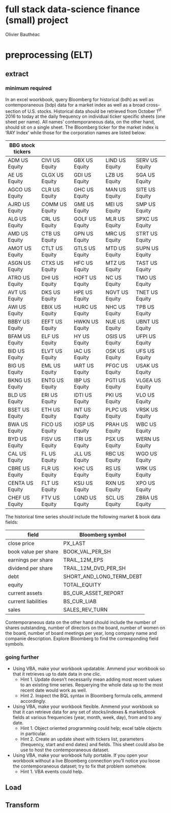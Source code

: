 full stack data-science finance (small) project
================
Olivier Bauthéac

# preprocessing (ELT)

## extract

### minimum required

In an excel woorkbook, query Bloomberg for historical (bdh) as well as
contemporaneous (bdp) data for a market index as well as a broad
cross-section of U.S. stocks. Historical data should be retrieved from
October 1<sup>st</sup> 2016 to today at the daily frequency on
individual ticker specific sheets (one sheet per name). All names’
contemporaneous data, on the other hand, should sit on a single sheet.
The Bloomberg ticker for the market index is ‘RAY Index’ while those for
the corporation names are listed
below:

| BBG stock tickers |                |                |                |                 |
| ----------------- | -------------- | -------------- | -------------- | --------------- |
| ADM US Equity     | CIVI US Equity | GBX US Equity  | LIND US Equity | SERV US Equity  |
| AE US Equity      | CLGX US Equity | GDI US Equity  | LZB US Equity  | SGA US Equity   |
| AGCO US Equity    | CLR US Equity  | GHC US Equity  | MAN US Equity  | SITE US Equity  |
| AJRD US Equity    | COMM US Equity | GME US Equity  | MEI US Equity  | SMP US Equity   |
| ALG US Equity     | CRL US Equity  | GOLF US Equity | MLR US Equity  | SPXC US Equity  |
| AMD US Equity     | CTB US Equity  | GPN US Equity  | MRC US Equity  | STRT US Equity  |
| AMOT US Equity    | CTLT US Equity | GTLS US Equity | MTD US Equity  | SUPN US Equity  |
| ASGN US Equity    | CTXS US Equity | HFC US Equity  | MTZ US Equity  | TAST US Equity  |
| ATRO US Equity    | DHI US Equity  | HOFT US Equity | NC US Equity   | TMO US Equity   |
| AVT US Equity     | DKS US Equity  | HPE US Equity  | NGVT US Equity | TNET US Equity  |
| AWI US Equity     | EBIX US Equity | HURC US Equity | NHC US Equity  | TPB US Equity   |
| BBBY US Equity    | EEFT US Equity | HWKN US Equity | NUE US Equity  | UBNT US Equity  |
| BFAM US Equity    | ELF US Equity  | HY US Equity   | OSIS US Equity | UFPI US Equity  |
| BID US Equity     | ELVT US Equity | IAC US Equity  | OSK US Equity  | UFS US Equity   |
| BIG US Equity     | EML US Equity  | IART US Equity | PFGC US Equity | USAK US Equity  |
| BKNG US Equity    | ENTG US Equity | IBP US Equity  | PGTI US Equity | VLGEA US Equity |
| BLD US Equity     | ERI US Equity  | IDTI US Equity | PKI US Equity  | VLO US Equity   |
| BSET US Equity    | ETH US Equity  | INT US Equity  | PLPC US Equity | VRSK US Equity  |
| BWA US Equity     | FICO US Equity | IOSP US Equity | PRAH US Equity | WBC US Equity   |
| BYD US Equity     | FISV US Equity | ITRI US Equity | PSX US Equity  | WERN US Equity  |
| CAL US Equity     | FL US Equity   | JLL US Equity  | RBC US Equity  | WGO US Equity   |
| CBRE US Equity    | FLR US Equity  | KHC US Equity  | RS US Equity   | WRK US Equity   |
| CENTA US Equity   | FLT US Equity  | KSU US Equity  | RXN US Equity  | XPO US Equity   |
| CHEF US Equity    | FTV US Equity  | LGND US Equity | SCL US Equity  | ZBRA US Equity  |

The historical time series should include the following market & book
data fields:

| field                | Bloomberg symbol             |
| -------------------- | ---------------------------- |
| close price          | PX\_LAST                     |
| book value per share | BOOK\_VAL\_PER\_SH           |
| earnings per share   | TRAIL\_12M\_EPS              |
| dividend per share   | TRAIL\_12M\_DVD\_PER\_SH     |
| debt                 | SHORT\_AND\_LONG\_TERM\_DEBT |
| equity               | TOTAL\_EQUITY                |
| current assets       | BS\_CUR\_ASSET\_REPORT       |
| current liabilities  | BS\_CUR\_LIAB                |
| sales                | SALES\_REV\_TURN             |

Contemporaneous data on the other hand should include the number of
shares outstanding, number of directors on the board, number of women on
the board, number of board meetings per year, long company name and
companie description. Explore Bloomberg to find the corresponding field
symbols.

### going further

  - Using VBA, make your workbook updatable. Ammend your workbook so
    that it retrieves up to date data in one clic.
      - Hint 1. Update doesn’t necessarily mean adding most recent
        values to an existing time series. Requerying the whole data up
        to the most recent date would work as well.
      - Hint 2. Inspect the BQL syntax in Bloomberg formula cells,
        ammend accordingly.
  - Using VBA, make your workbook flexible. Ammend your workbook so that
    it can retrieve data for any set of stocks/indexes & market/book
    fields at various frequencies (year, month, week, day), from and to
    any date.
      - Hint 1. Object oriented programming could help; excel table
        objects in particular.
      - Hint 2. Create an update sheet with tickers list, parameters
        (frequency, start and end dates) and fields. This sheet could
        also be use to host the contemporaneous dataset.
  - Using VBA, make your workbook fully portable. If you open your
    workbook without a live Bloomberg connection you’ll notice you loose
    the contemporaneous dataset; try to fix that problem somehow.
      - Hint 1. VBA events could help.

## Load

## Transform
